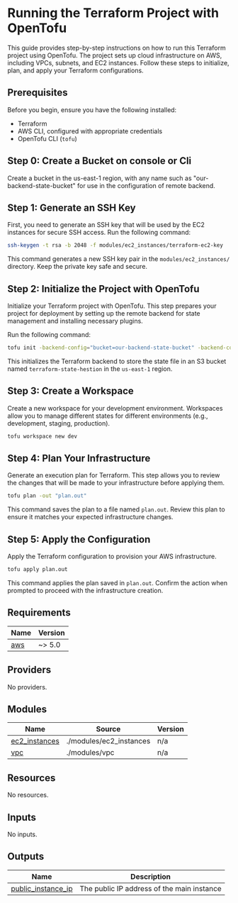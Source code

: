 # Running the Terraform Project with OpenTofu


This guide provides step-by-step instructions on how to run this Terraform project using OpenTofu. The project sets up cloud infrastructure on AWS, including VPCs, subnets, and EC2 instances. Follow these steps to initialize, plan, and apply your Terraform configurations.

## Prerequisites

Before you begin, ensure you have the following installed:

-   Terraform
-   AWS CLI, configured with appropriate credentials
-   OpenTofu CLI (`tofu`)

## Step 0: Create a Bucket on console or Cli

Create a bucket in the us-east-1 region, with any name such as "our-backend-state-bucket" for use in the configuration of remote backend.

## Step 1: Generate an SSH Key

First, you need to generate an SSH key that will be used by the EC2 instances for secure SSH access. Run the following command:

```bash 
ssh-keygen -t rsa -b 2048 -f modules/ec2_instances/terraform-ec2-key
```

This command generates a new SSH key pair in the `modules/ec2_instances/` directory. Keep the private key safe and secure.

## Step 2: Initialize the Project with OpenTofu

Initialize your Terraform project with OpenTofu. This step prepares your project for deployment by setting up the remote backend for state management and installing necessary plugins.

Run the following command:

```bash 
tofu init -backend-config="bucket=our-backend-state-bucket" -backend-config="key=dev/tofu.tfstate" -backend-config="region=us-east-1"
``` 

This initializes the Terraform backend to store the state file in an S3 bucket named `terraform-state-hestion` in the `us-east-1` region.

## Step 3: Create a Workspace

Create a new workspace for your development environment. Workspaces allow you to manage different states for different environments (e.g., development, staging, production).

```bash 
tofu workspace new dev
``` 

## Step 4: Plan Your Infrastructure

Generate an execution plan for Terraform. This step allows you to review the changes that will be made to your infrastructure before applying them.

```bash 
tofu plan -out "plan.out"
```

This command saves the plan to a file named `plan.out`. Review this plan to ensure it matches your expected infrastructure changes.

## Step 5: Apply the Configuration

Apply the Terraform configuration to provision your AWS infrastructure.

```bash 
tofu apply plan.out
``` 

This command applies the plan saved in `plan.out`. Confirm the action when prompted to proceed with the infrastructure creation.
<!-- BEGIN_TF_DOCS -->
## Requirements

| Name | Version |
|------|---------|
| <a name="requirement_aws"></a> [aws](#requirement\_aws) | ~> 5.0 |

## Providers

No providers.

## Modules

| Name | Source | Version |
|------|--------|---------|
| <a name="module_ec2_instances"></a> [ec2\_instances](#module\_ec2\_instances) | ./modules/ec2_instances | n/a |
| <a name="module_vpc"></a> [vpc](#module\_vpc) | ./modules/vpc | n/a |

## Resources

No resources.

## Inputs

No inputs.

## Outputs

| Name | Description |
|------|-------------|
| <a name="output_public_instance_ip"></a> [public\_instance\_ip](#output\_public\_instance\_ip) | The public IP address of the main instance |
<!-- END_TF_DOCS -->